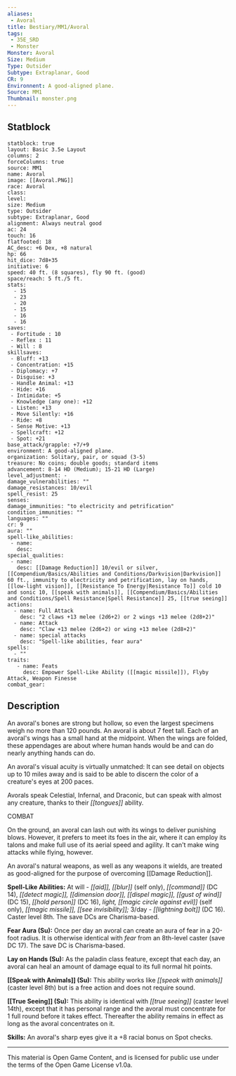 ```yaml
---
aliases:
 - Avoral
title: Bestiary/MM1/Avoral
tags: 
 - 35E_SRD
 - Monster
Monster: Avoral
Size: Medium
Type: Outsider
Subtype: Extraplanar, Good
CR: 9
Environnent: A good-aligned plane.
Source: MM1
Thumbnail: monster.png
---
```


## Statblock

```statblock
statblock: true
layout: Basic 3.5e Layout
columns: 2
forceColumns: true
source: MM1 
name: Avoral
image: [[Avoral.PNG]]
race: Avoral
class: 
level: 
size: Medium
type: Outsider
subtype: Extraplanar, Good
alignment: Always neutral good
ac: 24
touch: 16
flatfooted: 18
AC_desc: +6 Dex, +8 natural
hp: 66
hit_dice: 7d8+35
initiative: 6
speed: 40 ft. (8 squares), fly 90 ft. (good)
space/reach: 5 ft./5 ft.
stats:
  - 15
  - 23
  - 20
  - 15
  - 16
  - 16
saves:
 - Fortitude : 10
 - Reflex : 11
 - Will : 8
skillsaves:
 - Bluff: +13
 - Concentration: +15
 - Diplomacy: +7
 - Disguise: +3
 - Handle Animal: +13
 - Hide: +16
 - Intimidate: +5
 - Knowledge (any one): +12
 - Listen: +13
 - Move Silently: +16
 - Ride: +8
 - Sense Motive: +13
 - Spellcraft: +12
 - Spot: +21
base_attack/grapple: +7/+9
environment: A good-aligned plane.
organization: Solitary, pair, or squad (3-5)
treasure: No coins; double goods; standard items
advancement: 8-14 HD (Medium); 15-21 HD (Large)
level_adjustment: -
damage_vulnerabilities: ""
damage_resistances: 10/evil
spell_resist: 25
senses: 
damage_immunities: "to electricity and petrification"
condition_immunities: ""
languages: ""
cr: 9
aura: ""
spell-like_abilities:
 - name: 
   desc: 
special_qualities:
 - name:
   desc: [[Damage Reduction]] 10/evil or silver, [[Compendium/Basics/Abilities and Conditions/Darkvision|Darkvision]] 60 ft., immunity to electricity and petrification, lay on hands, [[low-light vision]], [[Resistance To Energy|Resistance To]] cold 10 and sonic 10, [[speak with animals]], [[Compendium/Basics/Abilities and Conditions/Spell Resistance|Spell Resistance]] 25, [[true seeing]]
actions:
  - name: Full Attack
    desc: "2 claws +13 melee (2d6+2) or 2 wings +13 melee (2d8+2)"
  - name: Attack
    desc: "Claw +13 melee (2d6+2) or wing +13 melee (2d8+2)"
  - name: special attacks
    desc: "Spell-like abilities, fear aura"
spells:
  - ""
traits:
   - name: Feats
     desc: Empower Spell-Like Ability ([[magic missile]]), Flyby Attack, Weapon Finesse
combat_gear:  
```

## Description



An avoral's bones are strong but hollow, so even the largest specimens weigh no more than 120 pounds. An avoral is about 7 feet tall. Each of an avoral's wings has a small hand at the midpoint. When the wings are folded, these appendages are about where human hands would be and can do nearly anything hands can do.

An avoral's visual acuity is virtually unmatched: It can see detail on objects up to 10 miles away and is said to be able to discern the color of a creature's eyes at 200 paces.

Avorals speak Celestial, Infernal, and Draconic, but can speak with almost any creature, thanks to their *[[tongues]]* ability.

COMBAT

On the ground, an avoral can lash out with its wings to deliver punishing blows. However, it prefers to meet its foes in the air, where it can employ its talons and make full use of its aerial speed and agility. It can't make wing attacks while flying, however.

An avoral's natural weapons, as well as any weapons it wields, are treated as good-aligned for the purpose of overcoming [[Damage Reduction]].


**Spell-Like Abilities:** At will - *[[aid]], [[blur]]* (self only), *[[command]]* (DC 14), *[[detect magic]], [[dimension door]], [[dispel magic]], [[gust of wind]]* (DC 15), *[[hold person]]* (DC 16), *light, [[magic circle against evil]]* (self only), *[[magic missile]], [[see invisibility]];* 3/day - *[[lightning bolt]]* (DC 16). Caster level 8th. The save DCs are Charisma-based.


**Fear Aura (Su):** Once per day an avoral can create an aura of fear in a 20-foot radius. It is otherwise identical with *fear* from an 8th-level caster (save DC 17). The save DC is Charisma-based.


**Lay on Hands (Su):** As the paladin class feature, except that each day, an avoral can heal an amount of damage equal to its full normal hit points.


**[[Speak with Animals]] (Su):** This ability works like *[[speak with animals]]* (caster level 8th) but is a free action and does not require sound.


**[[True Seeing]] (Su):** This ability is identical with *[[true seeing]]* (caster level 14th), except that it has personal range and the avoral must concentrate for 1 full round before it takes effect. Thereafter the ability remains in effect as long as the avoral concentrates on it.


**Skills:** An avoral's sharp eyes give it a +8 racial bonus on Spot checks.

---

This material is Open Game Content, and is licensed for public use under the terms of the Open Game License v1.0a.
